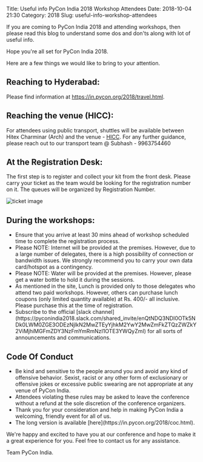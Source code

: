 Title: Useful info PyCon India 2018 Workshop Attendees
Date: 2018-10-04 21:30
Category: 2018
Slug: useful-info-workshop-attendees


If you are coming to PyCon India 2018 and attending workshops, then please read this blog to understand some dos and don'ts along with lot of useful info.
<!-- PELICAN_END_SUMMARY -->

Hope you're all set for PyCon India 2018.

Here are a few things we would like to bring to your attention.

## Reaching to Hyderabad:
Please find information at https://in.pycon.org/2018/travel.html.

## Reaching the venue (HICC):
For attendees using public transport, shuttles will be available between Hitex Charminar (Arch)  and the venue - [HICC](https://goo.gl/maps/SrZKN3PhAau). For any further guidance, please reach out to our transport team @ Subhash - 9963754460

## At the Registration Desk:
The first step is to register and collect your kit from the front desk. Please carry your ticket as the team would be looking for the registration number on it.  The queues will be organized by Registration Number.

![ticket image](https://raw.githubusercontent.com/pythonindia/inpycon2018/master/img/ticket-image.jpeg)

## During the workshops:

<ul class="list">
	<li> Ensure that you arrive at least 30 mins ahead of workshop scheduled time to complete the registration process.</li>
	<li> Please NOTE: Internet will be provided at the premises.  However, due to a large number of delegates, there is a high possibility of connection or bandwidth issues. We strongly recommend you to carry your own data card/hotspot as a contingency.</li>
	<li> Please NOTE: Water will be provided at the premises. However, please get a water bottle to hold it during the sessions.</li>
	<li> As mentioned in the site, Lunch is provided only to those delegates who attend two paid workshops. However,  others can purchase lunch coupons (only limited quantity available) at Rs. 400/- all inclusive.  Please purchase this at the time of registration.</li>
	<li> Subscribe to the official [slack channel](https://pyconindia2018.slack.com/shared_invite/enQtNDQ3NDI0OTk5NDk0LWM0ZGE3ODEzNjlkN2MwZTEyYjhkM2YwY2MwZmFkZTQzZWZkY2ViMjhiMGFmZDY3NzFmYmRmNzI1OTE3YWQyZmI) for all sorts of announcements and communications.</li>
</ul>

## Code Of Conduct

<ul class="list">
	<li> Be kind and sensitive to the people around you and avoid any kind of offensive behavior. Sexist, racist or any other form of exclusionary or offensive jokes or excessive public swearing are not appropriate at any venue of PyCon India.</li>
	<li> Attendees violating these rules may be asked to leave the conference without a refund at the sole discretion of the conference organizers.</li>
	<li> Thank you for your consideration and help in making PyCon India a welcoming, friendly event for all of us.</li>
	<li> The long version is available [here](https://in.pycon.org/2018/coc.html).</li>
</ul>

We're happy and excited to have you at our conference and hope to make it a great experience for you. Feel free to contact us for any assistance.

Team PyCon India.
